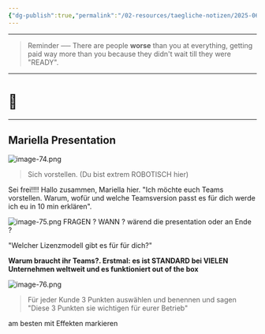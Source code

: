 ```yaml
---
{"dg-publish":true,"permalink":"/02-resources/taegliche-notizen/2025-06-24/","tags":["täglicheNotiz"],"noteIcon":"","updated":"2025-06-24T20:42:42.120+02:00"}
---
```


---
>Reminder ── There are people **worse** than you at everything, getting paid way more than you because they didn't wait till they were "READY". 
---
# 🌟
___
## Mariella Presentation
![image-74.png](/img/user/02%20-%20RESOURCES/Files/image-74.png)
>Sich vorstellen.
(Du bist extrem ROBOTISCH hier)

Sei frei!!!! 
Hallo zusammen, Mariella hier.
"Ich möchte euch Teams vorstellen. Warum, wofür und welche Teamsversion passt es für dich werde ich eu in 10 min erklären".

![image-75.png](/img/user/02%20-%20RESOURCES/Files/image-75.png)
FRAGEN ? WANN ? wärend die presentation oder an Ende ?

"Welcher Lizenzmodell gibt es für für dich?"


**Warum braucht ihr Teams?. Erstmal: es ist STANDARD bei VIELEN Unternehmen weltweit und es funktioniert out of the box** 

![image-76.png](/img/user/02%20-%20RESOURCES/Files/image-76.png)
>Für jeder Kunde 3 Punkten auswählen und benennen und sagen "Diese 3 Punkten sie wichtigen für eurer Betrieb"

am besten mit Effekten markieren 